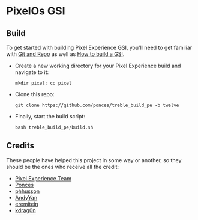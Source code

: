 # PixelOs GSI

## Build
To get started with building Pixel Experience GSI, you'll need to get familiar with [Git and Repo](https://source.android.com/source/using-repo.html) as well as [How to build a GSI](https://github.com/phhusson/treble_experimentations/wiki/How-to-build-a-GSI%3F).
- Create a new working directory for your Pixel Experience build and navigate to it:
    ```
    mkdir pixel; cd pixel
    ```
- Clone this repo:
    ```
    git clone https://github.com/ponces/treble_build_pe -b twelve
    ```
- Finally, start the build script:
    ```
    bash treble_build_pe/build.sh
    ```

## Credits
These people have helped this project in some way or another, so they should be the ones who receive all the credit:
- [Pixel Experience Team](https://download.pixelexperience.org/about)
- [Ponces](https://github.com/ponces)
- [phhusson](https://github.com/phhusson)
- [AndyYan](https://github.com/AndyCGYan)
- [eremitein](https://github.com/eremitein)
- [kdrag0n](https://github.com/kdrag0n)
